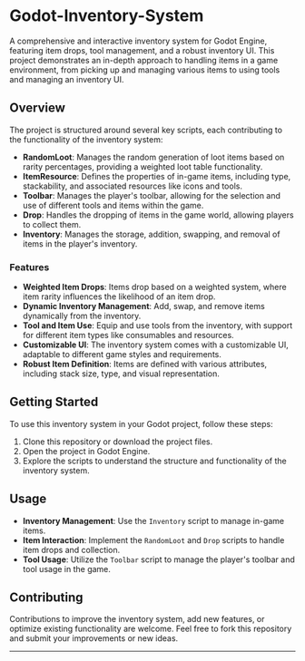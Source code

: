 # Godot-Inventory-System

A comprehensive and interactive inventory system for Godot Engine, featuring item drops, tool management, and a robust inventory UI. This project demonstrates an in-depth approach to handling items in a game environment, from picking up and managing various items to using tools and managing an inventory UI.

## Overview

The project is structured around several key scripts, each contributing to the functionality of the inventory system:

- **RandomLoot**: Manages the random generation of loot items based on rarity percentages, providing a weighted loot table functionality.
- **ItemResource**: Defines the properties of in-game items, including type, stackability, and associated resources like icons and tools.
- **Toolbar**: Manages the player's toolbar, allowing for the selection and use of different tools and items within the game.
- **Drop**: Handles the dropping of items in the game world, allowing players to collect them.
- **Inventory**: Manages the storage, addition, swapping, and removal of items in the player's inventory.

### Features

- **Weighted Item Drops**: Items drop based on a weighted system, where item rarity influences the likelihood of an item drop.
- **Dynamic Inventory Management**: Add, swap, and remove items dynamically from the inventory.
- **Tool and Item Use**: Equip and use tools from the inventory, with support for different item types like consumables and resources.
- **Customizable UI**: The inventory system comes with a customizable UI, adaptable to different game styles and requirements.
- **Robust Item Definition**: Items are defined with various attributes, including stack size, type, and visual representation.

## Getting Started

To use this inventory system in your Godot project, follow these steps:

1. Clone this repository or download the project files.
2. Open the project in Godot Engine.
3. Explore the scripts to understand the structure and functionality of the inventory system.

## Usage

- **Inventory Management**: Use the `Inventory` script to manage in-game items.
- **Item Interaction**: Implement the `RandomLoot` and `Drop` scripts to handle item drops and collection.
- **Tool Usage**: Utilize the `Toolbar` script to manage the player's toolbar and tool usage in the game.

## Contributing

Contributions to improve the inventory system, add new features, or optimize existing functionality are welcome. Feel free to fork this repository and submit your improvements or new ideas.

---
